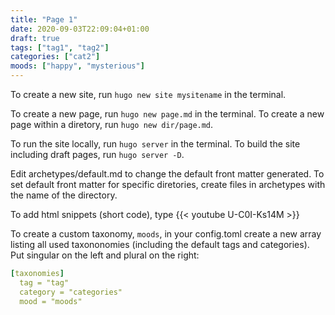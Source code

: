```yaml
---
title: "Page 1"
date: 2020-09-03T22:09:04+01:00
draft: true
tags: ["tag1", "tag2"]
categories: ["cat2"]
moods: ["happy", "mysterious"]
---
```


To create a new site, run `hugo new site mysitename` in the terminal.

To create a new page, run `hugo new page.md` in the terminal. To create a new page within a diretory, run `hugo new dir/page.md`.

To run the site locally, run `hugo server` in the terminal. To build the site including draft pages, run `hugo server -D`.

Edit archetypes/default.md to change the default front matter generated. To set default front matter for specific diretories, create files in archetypes with the name of the directory.

To add html snippets (short code), type {{< youtube U-C0I-Ks14M >}}

To create a custom taxonomy, `moods`, in your config.toml create a new array listing all used taxononomies (including the default tags and categories). Put singular on the left and plural on the right:

``` yaml
[taxonomies]
  tag = "tag"
  category = "categories"
  mood = "moods"
```
